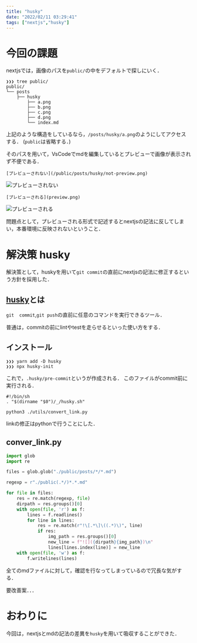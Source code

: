 ```yaml
---
title: "husky"
date: "2022/02/11 03:29:41"
tags: ["nextjs","husky"]
---
```


# 今回の課題

nextjsでは，画像のパスを```public/```の中をデフォルトで探しにいく．

```bash:bash/tree
❯❯❯ tree public/
public/
└── posts
    ├── husky
        ├── a.png
        ├── b.png
        ├── c.png
        ├── d.png
        └── index.md
```

上記のような構造をしているなら，```/posts/husky/a.png```のようにしてアクセスする．
(```public```は省略する．)

そのパスを用いて，VsCodeでmdを編集しているとプレビューで画像が表示されず不便である．

```md:markdown
[プレビューされない](/public/posts/husky/not-preview.png)
```

![プレビューされない](/posts/husky/not-preview.png)

```md:markdown
[プレビューされる](preview.png)
```

![プレビューされる](/posts/husky/preview.png)


問題点として，プレビューされる形式で記述するとnextjsの記法に反してしまい，本番環境に反映されないということ．

# 解決策 husky

解決策として，huskyを用いて```git commit```の直前にnextjsの記法に修正するという方針を採用した．

## [husky](https://github.com/typicode/husky)とは

```git  commit```,```git push```の直前に任意のコマンドを実行できるツール．

普通は，commitの前にlintやtestを走らせるといった使い方をする．

## インストール

```bash:bash
❯❯❯ yarn add -D husky
❯❯❯ npx husky-init
```

これで，```.husky/pre-commit```というが作成される．
このファイルがcommit前に実行される．

```sh:pre-commit
#!/bin/sh
. "$(dirname "$0")/_/husky.sh"

python3 ./utils/convert_link.py
```

linkの修正はpythonで行うことにした．

## conver_link.py

```python:utils/conver_link.py
import glob
import re

files = glob.glob("./public/posts/*/*.md")

regexp = r"./public(.*/)*.*.md"

for file in files:
    res = re.match(regexp, file)
    dirpath = res.groups()[0]
    with open(file, 'r') as f:
        lines = f.readlines()
        for line in lines:
            res = re.match(r"!\[.*\]\((.*)\)", line)
            if res:
                img_path = res.groups()[0]
                new_line = f"![]({dirpath}{img_path})\n"
                lines[lines.index(line)] = new_line
    with open(file, 'w') as f:
        f.writelines(lines)
```

全てのmdファイルに対して，確認を行なってしまっているので冗長な気がする．

要改善案．．．

# おわりに

今回は，nextjsとmdの記法の差異を```husky```を用いて吸収することができた．
